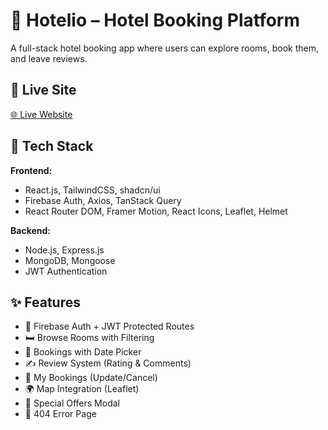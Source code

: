 # 🏨 Hotelio – Hotel Booking Platform

A full-stack hotel booking app where users can explore rooms, book them, and leave reviews.

## 🔗 Live Site

[🌐 Live Website](https://your-live-link.com)

## 🧰 Tech Stack

**Frontend:**

- React.js, TailwindCSS, shadcn/ui
- Firebase Auth, Axios, TanStack Query
- React Router DOM, Framer Motion, React Icons, Leaflet, Helmet

**Backend:**

- Node.js, Express.js
- MongoDB, Mongoose
- JWT Authentication

## ✨ Features

- 🔐 Firebase Auth + JWT Protected Routes
- 🛏️ Browse Rooms with Filtering
- 📝 Bookings with Date Picker
- ✍️ Review System (Rating & Comments)
- 👤 My Bookings (Update/Cancel)
- 🌍 Map Integration (Leaflet)
- 🎁 Special Offers Modal
- 🚫 404 Error Page
